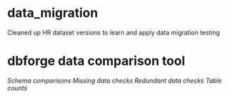 # data_migration

Cleaned up HR dataset versions to learn and apply data migration testing 

# dbforge data comparison tool  

*Schema comparisons*
*Missing data checks*
*Redundant data checks*
*Table counts* 


